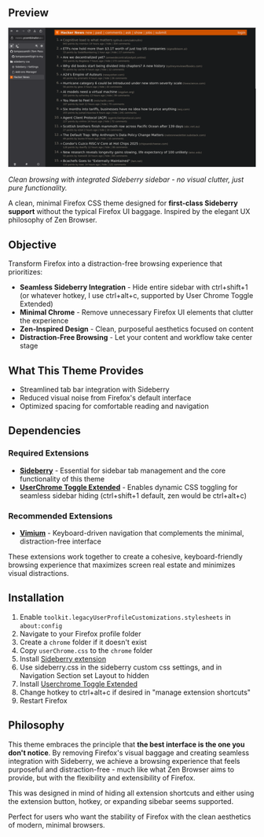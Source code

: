 ## Preview

![Demo Screenshot](demo.png)

*Clean browsing with integrated Sideberry sidebar - no visual clutter, just pure functionality.*

A clean, minimal Firefox CSS theme designed for **first-class Sideberry support** without the typical Firefox UI baggage. Inspired by the elegant UX philosophy of Zen Browser.

## Objective

Transform Firefox into a distraction-free browsing experience that prioritizes:

- **Seamless Sideberry Integration** - Hide entire sidebar with ctrl+shift+1 (or whatever hotkey, I use ctrl+alt+c, supported by User Chrome Toggle Extended)
- **Minimal Chrome** - Remove unnecessary Firefox UI elements that clutter the experience  
- **Zen-Inspired Design** - Clean, purposeful aesthetics focused on content
- **Distraction-Free Browsing** - Let your content and workflow take center stage


## What This Theme Provides

- Streamlined tab bar integration with Sideberry
- Reduced visual noise from Firefox's default interface
- Optimized spacing for comfortable reading and navigation

## Dependencies

### Required Extensions
- **[Sideberry](https://addons.mozilla.org/en-US/firefox/addon/sidebery/)** - Essential for sidebar tab management and the core functionality of this theme
- **[UserChrome Toggle Extended](https://addons.mozilla.org/en-US/firefox/addon/userchrome-toggle-extended/)** - Enables dynamic CSS toggling for seamless sidebar hiding (ctrl+shift+1 default, zen would be ctrl+alt+c)

### Recommended Extensions
- **[Vimium](https://addons.mozilla.org/en-US/firefox/addon/vimium-ff/)** - Keyboard-driven navigation that complements the minimal, distraction-free interface

These extensions work together to create a cohesive, keyboard-friendly browsing experience that maximizes screen real estate and minimizes visual distractions.

## Installation

1. Enable `toolkit.legacyUserProfileCustomizations.stylesheets` in `about:config`
2. Navigate to your Firefox profile folder
3. Create a `chrome` folder if it doesn't exist
4. Copy `userChrome.css` to the `chrome` folder
5. Install [Sideberry extension](https://addons.mozilla.org/en-US/firefox/addon/sidebery/)
6. Use sideberry.css in the sideberry custom css settings, and in Navigation Section set Layout to hidden
7. Install [Userchrome Toggle Extended](https://addons.mozilla.org/en-US/firefox/addon/userchrome-toggle-extended/)
8. Change hotkey to ctrl+alt+c if desired in "manage extension shortcuts"
9. Restart Firefox

## Philosophy

This theme embraces the principle that **the best interface is the one you don't notice**. By removing Firefox's visual baggage and creating seamless integration with Sideberry, we achieve a browsing experience that feels purposeful and distraction-free - much like what Zen Browser aims to provide, but with the flexibility and extensibility of Firefox.

This was designed in mind of hiding all extension shortcuts and either using
the extension button, hotkey, or expanding sibebar seems supported.

Perfect for users who want the stability of Firefox with the clean aesthetics of modern, minimal browsers.